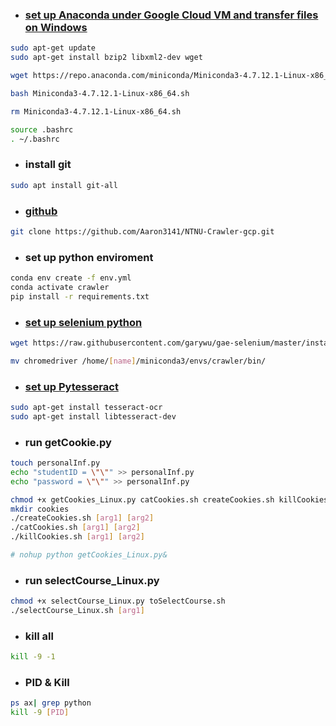 * ### [set up Anaconda under Google Cloud VM and transfer files on Windows](https://medium.com/google-cloud/set-up-anaconda-under-google-cloud-vm-on-windows-f71fc1064bd7)

```sh
sudo apt-get update
sudo apt-get install bzip2 libxml2-dev wget

wget https://repo.anaconda.com/miniconda/Miniconda3-4.7.12.1-Linux-x86_64.sh

bash Miniconda3-4.7.12.1-Linux-x86_64.sh

rm Miniconda3-4.7.12.1-Linux-x86_64.sh

source .bashrc
. ~/.bashrc
```
* ### install git
```sh
sudo apt install git-all
```

* ### [github](https://github.com/Aaron3141/NTNU-Crawler-gcp.git)
```sh
git clone https://github.com/Aaron3141/NTNU-Crawler-gcp.git
```
* ### set up python enviroment
```sh
conda env create -f env.yml
conda activate crawler
pip install -r requirements.txt 
```

* ### [set up selenium python](https://github.com/garywu/google-compute-engine-selenium)

```sh
wget https://raw.githubusercontent.com/garywu/gae-selenium/master/install.sh && chmod +x install.sh && ./install.sh &&  ./start_headless.sh && ./demo.py

mv chromedriver /home/[name]/miniconda3/envs/crawler/bin/
```
* ### [set up Pytesseract](https://stackoverflow.com/questions/50951955/pytesseract-tesseractnotfound-error-tesseract-is-not-installed-or-its-not-i)

```sh
sudo apt-get install tesseract-ocr
sudo apt-get install libtesseract-dev
```
* ### run getCookie.py
```sh
touch personalInf.py
echo "studentID = \"\"" >> personalInf.py
echo "password = \"\"" >> personalInf.py

```

```sh
chmod +x getCookies_Linux.py catCookies.sh createCookies.sh killCookies.sh
mkdir cookies
./createCookies.sh [arg1] [arg2]
./catCookies.sh [arg1] [arg2]
./killCookies.sh [arg1] [arg2]

# nohup python getCookies_Linux.py&

```
* ### run selectCourse_Linux.py
```sh
chmod +x selectCourse_Linux.py toSelectCourse.sh
./selectCourse_Linux.sh [arg1] 

```

* ### kill all
```sh
kill -9 -1
```
* ### PID & Kill
```sh
ps ax| grep python
kill -9 [PID]
```
<!-- ps ufx
ps aux | grep getCookies.py 
ps -la -->


